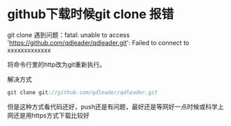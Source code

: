 # github下载时候git clone 报错

git clone 遇到问题：fatal: unable to access 'https://github.com/qdleader/qdleader.git': Failed to connect to xxxxxxxxxxxxx



将命令行里的http改为git重新执行。



解决方式

```js
git clone git://github.com/qdleader/qdleader.git
```


但是这种方式看代码还好，push还是有问题，最好还是等网好一点时候或科学上网还是用https方式下载比较好